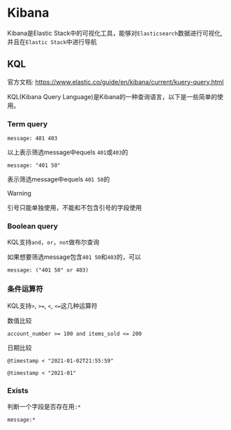 # Kibana

Kibana是Elastic Stack中的可视化工具，能够对`Elasticsearch`数据进行可视化,并且在`Elastic Stack`中进行导航

## KQL
官方文档: https://www.elastic.co/guide/en/kibana/current/kuery-query.html

KQL(Kibana Query Language)是Kibana的一种查询语言，以下是一些简单的使用。

### Term query
```
message: 401 403
```
以上表示筛选message中equels `401`或`403`的

```
message: "401 50"
```
表示筛选message中equels `401 50`的
> [!Warning]
> 引号只能单独使用，不能和不包含引号的字段使用



### Boolean query
KQL支持`and`，`or`，`not`做布尔查询

如果想要筛选message包含`401 50`和`403`的，可以
```
message: ("401 50" or 403)
```

### 条件运算符
KQL支持`>`, `>=`, `<`, `<=`这几种运算符

数值比较
```
account_number >= 100 and items_sold <= 200
```
日期比较
```
@timestamp < "2021-01-02T21:55:59"
```
```
@timestamp < "2021-01"
```

### Exists
判断一个字段是否存在用`:*`
```
message:*
```
